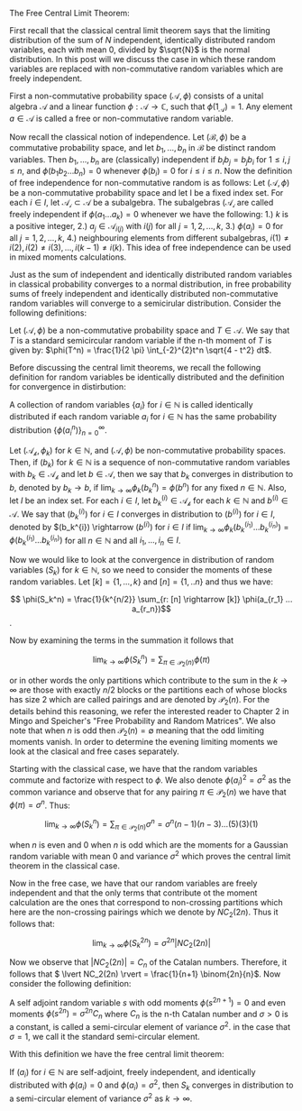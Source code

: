 The Free Central Limit Theorem:


First recall that the classical central limit theorem says that the limiting distribution of the sum of $N$ independent, identically distributed random variables, each with mean $0$, divided by $\sqrt{N}$ is the normal distribution. In this post will we discuss the case in which these random variables are replaced with non-commutative random variables which are freely independent. 

First a non-commutative probability space $(\mathcal{A},\phi)$ consists of a unital algebra $\mathcal{A}$ and a linear function $\phi: \mathcal{A} \rightarrow \mathbb{C}$, such that $\phi(1_{\mathcal{A}}) = 1$. Any element $a \in \mathcal{A}$ is called a free or non-commutative random variable. 

Now recall the classical notion of independence. Let $(\mathcal{B}, \phi)$ be a commutative probability space, and let $b_1, ..., b_n$ in $\mathcal{B}$ be distinct random variables. Then $b_1,...,b_n$ are (classically) independent if $b_i b_j = b_j b_i$ for $1 \leq i, j \leq n$, and $\phi(b_1 b_2 ... b_n) = 0$ whenever $\phi(b_i) = 0$ for $i \leq i \leq n$. Now the definition of free independence for non-commutative random is as follows: Let $(\mathcal{A}, \phi)$ be a non-commutative probability space and let I be a fixed index set. For each $i \in I$, let $\mathcal{A_i} \subset \mathcal{A}$ be a subalgebra. The subalgebras $(\mathcal{A_i}$ are called freely independent if $\phi(a_1 ... a_k) = 0$ whenever we have the following: 1.) $k$ is a positive integer, 2.) $a_j \in \mathcal{A}_{i(j)}$ with $i(j)$ for all $j = 1,2,...,k$, 3.) $\phi(a_j) = 0$ for all $j = 1,2,...,k$, 4.) neighbouring elements from different subalgebras, $i(1) \neq i(2), i(2) \neq i(3), ... , i(k-1) \neq i(k)$. This idea of free independence can be used in mixed moments calculations. 

Just as the sum of independent and identically distributed random variables in classical probability converges to a normal distribution, in free probability sums of freely independent and identically distributed non-commutative random variables will converge to a semicirular distribution. Consider the following definitions:

Let $(\mathcal{A},\phi)$ be a non-commutative probability space and $T \in \mathcal{A}$. We say that $T$ is a standard semicircular random variable if the n-th moment of $T$ is given by: $\phi(T^n) = \frac{1}{2 \pi} \int_{-2}^{2}t^n \sqrt{4 - t^2} dt$.

Before discussing the central limit theorems, we recall the following definition for random variables be identically distributed and the definition for convergence in distirbution:

A collection of random variables $\{ a_i \}$ for $i \in \mathbb{N}$ is called identically distributed if each random variable $a_i$ for $i \in \mathbb{N}$ has the same probability distribution $\{\phi(a_i^n)\}^{\infty}_{n = 0}$. 

Let $(\mathcal{A_k}, \phi_k)$ for $k \in \mathbb{N}$, and $(\mathcal{A}, \phi)$ be non-commutative probability spaces. Then, if $(b_k)$ for $k \in \mathbb{N}$ is a sequence of non-commutative random variables with $b_k \in \mathcal{A_k}$ and let $b \in \mathcal{A}$, then we say that $b_k$ converges in distribution to $b$, denoted by $b_k \rightarrow b$, if $\lim_{k \rightarrow \infty} \phi_k(b_k^n) = \phi(b^n)$ for any fixed $n \in \mathbb{N}$. Also, let $I$ be an index set. For each $i \in I$, let $b_k^{(i)} \in \mathcal{A_k}$ for each $k \in \mathbb{N}$ and $b^{(i)} \in \mathcal{A}$. We say that $(b_k^{(i)})$ for $i \in I$ converges in distribution to $(b^{(i)})$ for $i \in I$, denoted by $(b_k^{i})  \rightarrow $(b^{(i)})$ for $i \in I$ if $\lim_{k \rightarrow \infty} \phi_k(b_k^{(i_1)} ... b_k^{(i_n)}) = \phi(b_k^{(i_1)} ... b_k^{(i_n)})$ for all $n \in \mathbb{N}$ and all $i_1,...,i_n \in I$. 

Now we would like to look at the convergence in distribution of random variables $(S_k)$ for $k \in \mathbb{N}$, so we need to consider the moments of these random variables. Let $[k] = \{1,...,k\}$ and $[n] = \{1,..n\}$ and thus we have: 

$$ \phi(S_k^n) = \frac{1}{k^{n/2}} \sum_{r: [n] \rightarrow [k]} \phi(a_{r_1} ... a_{r_n})$$.

Now by examining the terms in the summation it follows that 

$$\lim_{k \rightarrow \infty} \phi(S_k^n) = \sum_{\pi \in \mathcal{P_2}(n)} \phi(\pi)$$

or in other words the only partitions which contribute to the sum in the $k \rightarrow \infty$ are those with exactly $n/2$ blocks or the partitions each of whose blocks has size $2$ which are called pairings and are denoted by $\mathcal{P_2}(n)$. For the details behind this reasoning, we refer the interested reader to Chapter 2 in Mingo and Speicher's "Free Probability and Random Matrices". We also note that when $n$ is odd then $\mathcal{P_2}(n) = \emptyset$ meaning that the odd limiting moments vanish. In order to determine the evening limiting moments we look at the clasical and free cases separately. 

Starting with the classical case, we have that the random variables commute and factorize with respect to $\phi$. We also denote $\phi(a_i)^2 = \sigma^2$ as the common variance and observe that for any pairing $\pi \in \mathcal{P_2}(n)$ we have that $\phi(\pi) = \sigma^n$. Thus:

$$ \lim_{k \rightarrow \infty} \phi(S_k^n) = \sum_{\pi \in \mathcal{P_2}(n)} \sigma^n = \sigma^n (n-1)(n-3)...(5)(3)(1)$$ 

when $n$ is even and $0$ when $n$ is odd which are the moments for a Gaussian random variable with mean $0$ and variance $\sigma^2$ which proves the central limit theorem in the classical case. 

Now in the free case, we have that our random variables are freely independent and that the only terms that contribute ot the moment calculation are the ones that correspond to non-crossing partitions which here are the non-crossing pairings which we denote by $NC_2(2n)$. Thus it follows that: 

$$\lim_{k \rightarrow \infty} \phi(S_k^{2n}) = \sigma^{2n} \lvert NC_2(2n) \rvert$$

Now we observe that $\lvert NC_2(2n)\rvert = C_n$ of the Catalan numbers. Therefore, it follows that $ \lvert NC_2(2n) \rvert = \frac{1}{n+1} \binom{2n}{n}$. Now consider the following definition:

A self adjoint random variable $s$ with odd moments $\phi(s^{2n+1}) = 0$ and even moments $\phi(s^{2n}) = \sigma^{2n}C_n$ where $C_n$ is the n-th Catalan number and $\sigma>0$ is a constant, is called a semi-circular element of variance $\sigma^2$. in the case that $\sigma = 1$, we call it the standard semi-circular element. 

With this definition we have the free central limit theorem:

If $(a_i)$ for $i \in \mathbb{N}$ are self-adjoint, freely independent, and identically distributed with $\phi(a_i) = 0$ and $\phi(a_i) = \sigma^2$, then $S_k$ converges in distribution to a semi-circular element of variance $\sigma^2$ as $k \rightarrow \infty$. 

























